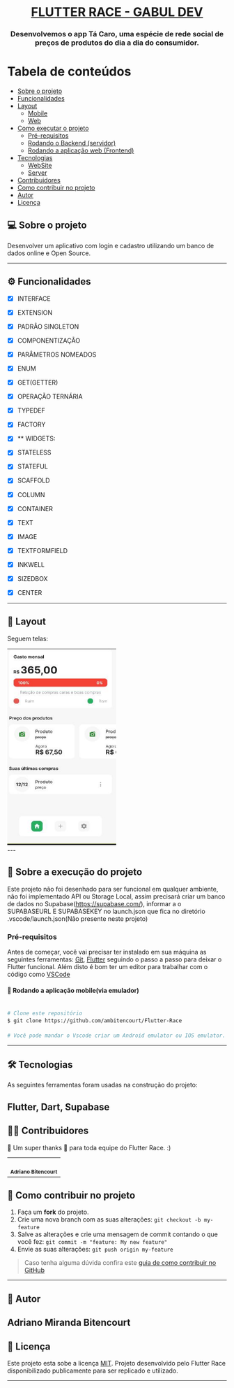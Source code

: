 <h1 align="center">
      <a href="#" alt="FLUTTER RACE - GABUL DEV"> FLUTTER RACE - GABUL DEV </a>
</h1>

<h3 align="center">
     Desenvolvemos o app Tá Caro, uma espécie de rede social de preços de produtos do dia a dia do consumidor. 
</h3>

Tabela de conteúdos
=================
<!--ts-->
   * [Sobre o projeto](#-sobre-o-projeto)
   * [Funcionalidades](#-funcionalidades)
   * [Layout](#-layout)
     * [Mobile](#mobile)
     * [Web](#web)
   * [Como executar o projeto](#-como-executar-o-projeto)
     * [Pré-requisitos](#pré-requisitos)
     * [Rodando o Backend (servidor)](#user-content--rodando-o-backend-servidor)
     * [Rodando a aplicação web (Frontend)](#user-content--rodando-a-aplicação-web-frontend)
   * [Tecnologias](#-tecnologias)
     * [WebSite](#user-content-website--react----typescript)
     * [Server](#user-content-server--nodejs----typescript)
   * [Contribuidores](#-contribuidores)
   * [Como contribuir no projeto](#-como-contribuir-no-projeto)
   * [Autor](#-autor)
   * [Licença](#user-content--licença)
<!--te-->


## 💻 Sobre o projeto

Desenvolver um aplicativo com login e cadastro utilizando um banco de dados online e Open Source.

---

## ⚙️ Funcionalidades

- [x] INTERFACE
- [x] EXTENSION
- [x] PADRÃO SINGLETON
- [x] COMPONENTIZAÇÃO
- [x] PARÂMETROS NOMEADOS
- [x] ENUM
- [x] GET(GETTER)
- [x] OPERAÇÃO TERNÁRIA
- [x] TYPEDEF
- [x] FACTORY

- [x] ** WIDGETS:
- [x] STATELESS
- [x] STATEFUL
- [x] SCAFFOLD
- [x] COLUMN
- [x] CONTAINER
- [x] TEXT
- [x] IMAGE
- [x] TEXTFORMFIELD
- [x] INKWELL
- [x] SIZEDBOX
- [x] CENTER

---

## 🎨 Layout

Seguem telas:

<div align="left">
<img src="https://github.com/ambitencourt/Flutter-Race/blob/main/assets/images/Home.JPG" width=250px height=450px />
</div>
---

## 🚀 Sobre a execução do projeto

Este projeto não foi desenhado para ser funcional em qualquer ambiente, não foi implementado API ou Storage Local, assim precisará criar um banco de dados no Supabase(https://supabase.com/), informar a o SUPABASEURL E SUPABASEKEY no launch.json que fica no diretório .vscode/launch.json(Não presente neste projeto)


### Pré-requisitos

Antes de começar, você vai precisar ter instalado em sua máquina as seguintes ferramentas:
[Git](https://git-scm.com), [Flutter](https://flutter.dev/) seguindo o passo a passo para deixar o Flutter funcional.
Além disto é bom ter um editor para trabalhar com o código como [VSCode](https://code.visualstudio.com/)


#### 🧭 Rodando a aplicação mobile(via emulador)

```bash

# Clone este repositório
$ git clone https://github.com/ambitencourt/Flutter-Race

# Você pode mandar o Vscode criar um Android emulator ou IOS emulator.


```
---

## 🛠 Tecnologias

As seguintes ferramentas foram usadas na construção do projeto:

Flutter, Dart, Supabase
---

## 👨‍💻 Contribuidores

💜 Um super thanks 👏 para toda equipe do Flutter Race. :)

<table>
  <tr>
    <td align="center"><a href="https://github.com/ambitencourt"><img style="border-radius: 50%;" src="https://scontent.fssa5-1.fna.fbcdn.net/v/t1.18169-9/72920_395081970525336_1562693111_n.jpg?_nc_cat=109&ccb=1-5&_nc_sid=cdbe9c&_nc_ohc=7NBO2XrPV6kAX_Zv_Ig&_nc_ht=scontent.fssa5-1.fna&oh=bf3bf42c6003ab26813c0a861286478d&oe=6151708B" width="100px;" alt=""/><br /><sub><b>Adriano Bitencourt</b></sub></a><br /></td>   
  </tr>
  
</table>

## 💪 Como contribuir no projeto

1. Faça um **fork** do projeto.
2. Crie uma nova branch com as suas alterações: `git checkout -b my-feature`
3. Salve as alterações e crie uma mensagem de commit contando o que você fez: `git commit -m "feature: My new feature"`
4. Envie as suas alterações: `git push origin my-feature`
> Caso tenha alguma dúvida confira este [guia de como contribuir no GitHub](./CONTRIBUTING.md)

---

## 🦸 Autor

Adriano Miranda Bitencourt
---

## 📝 Licença

Este projeto esta sobe a licença [MIT](./LICENSE).
Projeto desenvolvido pelo Flutter Race disponibilizado publicamente para ser replicado e utilizado.


---

